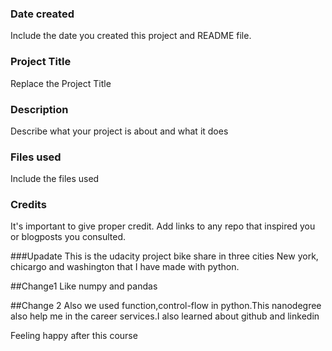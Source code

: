 ### Date created
Include the date you created this project and README file.

### Project Title
Replace the Project Title

### Description
Describe what your project is about and what it does

### Files used
Include the files used

### Credits
It's important to give proper credit. Add links to any repo that inspired you or blogposts you consulted.


###Upadate
This is the udacity project bike share in three cities New york, chicargo and washington that I have made with python.

##Change1
Like numpy and pandas

##Change 2
Also we used function,control-flow in python.This nanodegree also help me in the career services.I also learned about github and linkedin

Feeling happy after this course
